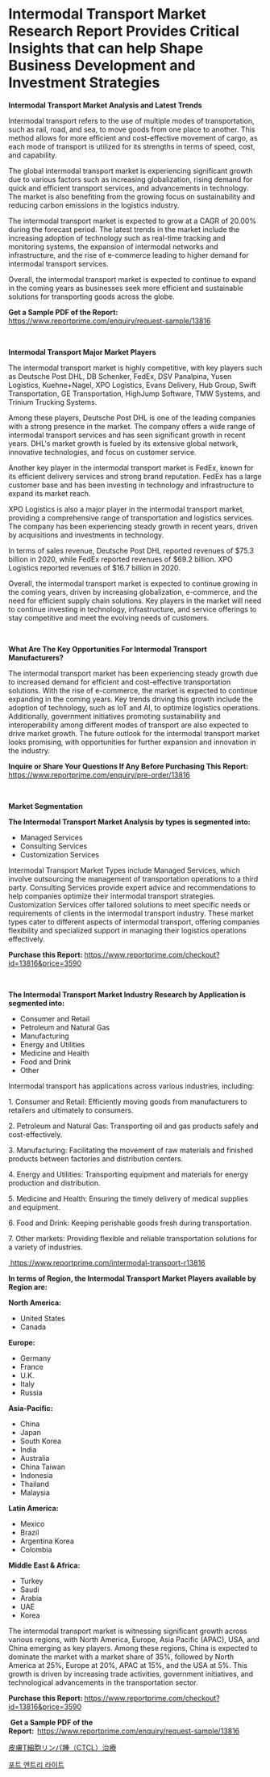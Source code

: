 <p><h1>Intermodal Transport Market Research Report Provides Critical Insights that can help Shape Business Development and Investment Strategies</h1></p><p><strong>Intermodal Transport Market Analysis and Latest Trends</strong></p>
<p><p>Intermodal transport refers to the use of multiple modes of transportation, such as rail, road, and sea, to move goods from one place to another. This method allows for more efficient and cost-effective movement of cargo, as each mode of transport is utilized for its strengths in terms of speed, cost, and capability.</p><p>The global intermodal transport market is experiencing significant growth due to various factors such as increasing globalization, rising demand for quick and efficient transport services, and advancements in technology. The market is also benefiting from the growing focus on sustainability and reducing carbon emissions in the logistics industry.</p><p>The intermodal transport market is expected to grow at a CAGR of 20.00% during the forecast period. The latest trends in the market include the increasing adoption of technology such as real-time tracking and monitoring systems, the expansion of intermodal networks and infrastructure, and the rise of e-commerce leading to higher demand for intermodal transport services.</p><p>Overall, the intermodal transport market is expected to continue to expand in the coming years as businesses seek more efficient and sustainable solutions for transporting goods across the globe.</p></p>
<p><strong>Get a Sample PDF of the Report:&nbsp;</strong> <a href="https://www.reportprime.com/enquiry/request-sample/13816">https://www.reportprime.com/enquiry/request-sample/13816</a></p>
<p>&nbsp;</p>
<p><strong>Intermodal Transport Major Market Players</strong></p>
<p><p>The intermodal transport market is highly competitive, with key players such as Deutsche Post DHL, DB Schenker, FedEx, DSV Panalpina, Yusen Logistics, Kuehne+Nagel, XPO Logistics, Evans Delivery, Hub Group, Swift Transportation, GE Transportation, HighJump Software, TMW Systems, and Trinium Trucking Systems. </p><p>Among these players, Deutsche Post DHL is one of the leading companies with a strong presence in the market. The company offers a wide range of intermodal transport services and has seen significant growth in recent years. DHL's market growth is fueled by its extensive global network, innovative technologies, and focus on customer service.</p><p>Another key player in the intermodal transport market is FedEx, known for its efficient delivery services and strong brand reputation. FedEx has a large customer base and has been investing in technology and infrastructure to expand its market reach.</p><p>XPO Logistics is also a major player in the intermodal transport market, providing a comprehensive range of transportation and logistics services. The company has been experiencing steady growth in recent years, driven by acquisitions and investments in technology.</p><p>In terms of sales revenue, Deutsche Post DHL reported revenues of $75.3 billion in 2020, while FedEx reported revenues of $69.2 billion. XPO Logistics reported revenues of $16.7 billion in 2020.</p><p>Overall, the intermodal transport market is expected to continue growing in the coming years, driven by increasing globalization, e-commerce, and the need for efficient supply chain solutions. Key players in the market will need to continue investing in technology, infrastructure, and service offerings to stay competitive and meet the evolving needs of customers.</p></p>
<p>&nbsp;</p>
<p><strong>What Are The Key Opportunities For Intermodal Transport Manufacturers?</strong></p>
<p><p>The intermodal transport market has been experiencing steady growth due to increased demand for efficient and cost-effective transportation solutions. With the rise of e-commerce, the market is expected to continue expanding in the coming years. Key trends driving this growth include the adoption of technology, such as IoT and AI, to optimize logistics operations. Additionally, government initiatives promoting sustainability and interoperability among different modes of transport are also expected to drive market growth. The future outlook for the intermodal transport market looks promising, with opportunities for further expansion and innovation in the industry.</p></p>
<p><strong>Inquire or Share Your Questions If Any Before Purchasing This Report:</strong> <a href="https://www.reportprime.com/enquiry/pre-order/13816">https://www.reportprime.com/enquiry/pre-order/13816</a></p>
<p>&nbsp;</p>
<p><strong>Market Segmentation</strong></p>
<p><strong>The Intermodal Transport Market Analysis by types is segmented into:</strong></p>
<p><ul><li>Managed Services</li><li>Consulting Services</li><li>Customization Services</li></ul></p>
<p><p>Intermodal Transport Market Types include Managed Services, which involve outsourcing the management of transportation operations to a third party. Consulting Services provide expert advice and recommendations to help companies optimize their intermodal transport strategies. Customization Services offer tailored solutions to meet specific needs or requirements of clients in the intermodal transport industry. These market types cater to different aspects of intermodal transport, offering companies flexibility and specialized support in managing their logistics operations effectively.</p></p>
<p><strong>Purchase this Report:&nbsp;</strong><a href="https://www.reportprime.com/checkout?id=13816&price=3590">https://www.reportprime.com/checkout?id=13816&price=3590</a></p>
<p>&nbsp;</p>
<p><strong>The Intermodal Transport Market Industry Research by Application is segmented into:</strong></p>
<p><ul><li>Consumer and Retail</li><li>Petroleum and Natural Gas</li><li>Manufacturing</li><li>Energy and Utilities</li><li>Medicine and Health</li><li>Food and Drink</li><li>Other</li></ul></p>
<p><p>Intermodal transport has applications across various industries, including:</p><p>1. Consumer and Retail: Efficiently moving goods from manufacturers to retailers and ultimately to consumers.</p><p>2. Petroleum and Natural Gas: Transporting oil and gas products safely and cost-effectively.</p><p>3. Manufacturing: Facilitating the movement of raw materials and finished products between factories and distribution centers.</p><p>4. Energy and Utilities: Transporting equipment and materials for energy production and distribution.</p><p>5. Medicine and Health: Ensuring the timely delivery of medical supplies and equipment.</p><p>6. Food and Drink: Keeping perishable goods fresh during transportation.</p><p>7. Other markets: Providing flexible and reliable transportation solutions for a variety of industries.</p></p>
<p><a href="https://www.reportprime.com/intermodal-transport-r13816">&nbsp;https://www.reportprime.com/intermodal-transport-r13816</a></p>
<p><strong>In terms of Region, the Intermodal Transport Market Players available by Region are:</strong></p>
<p>
    <p> <strong> North America: </strong>
        <ul>
            <li>United States</li>
            <li>Canada</li>
        </ul>
        </p> 
    <p> <strong> Europe: </strong>
        <ul>
            <li>Germany</li>
            <li>France</li>
            <li>U.K.</li>
            <li>Italy</li>
            <li>Russia</li>
        </ul>
        </p> 
    <p> <strong> Asia-Pacific: </strong>
        <ul>
            <li>China</li>
            <li>Japan</li>
            <li>South Korea</li>
            <li>India</li>
            <li>Australia</li>
            <li>China Taiwan</li>
            <li>Indonesia</li>
            <li>Thailand</li>
            <li>Malaysia</li>
        </ul>
        </p> 
    <p> <strong> Latin America: </strong>
        <ul>
            <li>Mexico</li>
            <li>Brazil</li>
            <li>Argentina Korea</li>
            <li>Colombia</li>
        </ul>
        </p> 
    <p> <strong> Middle East & Africa: </strong>
        <ul>
            <li>Turkey</li>
            <li>Saudi</li>
            <li>Arabia</li>
            <li>UAE</li>
            <li>Korea</li>
        </ul>
    </p>
    </p>
<p><p>The intermodal transport market is witnessing significant growth across various regions, with North America, Europe, Asia Pacific (APAC), USA, and China emerging as key players. Among these regions, China is expected to dominate the market with a market share of 35%, followed by North America at 25%, Europe at 20%, APAC at 15%, and the USA at 5%. This growth is driven by increasing trade activities, government initiatives, and technological advancements in the transportation sector.</p></p>
<p><strong>Purchase this Report: </strong><a href="https://www.reportprime.com/checkout?id=13816&price=3590">https://www.reportprime.com/checkout?id=13816&price=3590</a></p>
<p>&nbsp;<strong>Get a Sample PDF of the Report:&nbsp;&nbsp;</strong><a href="https://www.reportprime.com/enquiry/request-sample/13816">https://www.reportprime.com/enquiry/request-sample/13816</a></p>
<p><strong></strong></p>
<p><p><a href="https://github.com/WhitneyMurphy1982/Market-Research-Report-List-1/blob/main/298326780570.md">皮膚T細胞リンパ腫（CTCL）治療</a></p><p><a href="https://github.com/lzrvbyqzftro57/Market-Research-Report-List-2/blob/main/480168575023.md">포트 엔트리 라이트</a></p></p>